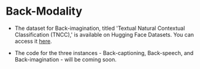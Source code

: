 # Back-Modality

- The dataset for Back-imagination, titled 'Textual Natural Contextual Classification (TNCC),' is available on Hugging Face Datasets. You can access it [here](https://huggingface.co/datasets/zhili312/Textual-Natural-Contextual-Classification).

- The code for the three instances - Back-captioning, Back-speech, and Back-imagination - will be coming soon.

